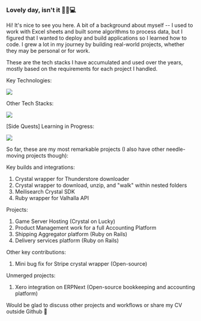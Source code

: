 ### Lovely day, isn't it 🌙🦉💻 

Hi! It's nice to see you here. A bit of a background about myself -- I used to work with Excel sheets and built some algorithms to process data, but I figured that I wanted to deploy and build applications so I learned how to code. I grew a lot in my journey by building real-world projects, whether they may be personal or for work.

These are the tech stacks I have accumulated and used over the years, mostly based on the requirements for each project I handled.

Key Technologies:
<p>
  <a href="https://skillicons.dev">
    <img src="https://skillicons.dev/icons?i=ruby,rails,crystal,postgres,redis" />
  </a>
</p>

Other Tech Stacks:
<p>
  <a href="https://skillicons.dev">
    <img src="https://skillicons.dev/icons?i=js,py,docker,css,tailwind,linux" />
  </a>
</p>

[Side Quests] Learning in Progress:
<p>
  <a href="https://skillicons.dev">
    <img src="https://skillicons.dev/icons?i=go,cpp" />
  </a>
</p>

So far, these are my most remarkable projects (I also have other needle-moving projects though):

Key builds and integrations:
1. Crystal wrapper for Thunderstore downloader
2. Crystal wrapper to download, unzip, and "walk" within nested folders
3. Meilisearch Crystal SDK
4. Ruby wrapper for Valhalla API

Projects:
1. Game Server Hosting (Crystal on Lucky)
2. Product Management work for a full Accounting Platform
3. Shipping Aggregator platform (Ruby on Rails)
4. Delivery services platform (Ruby on Rails)

Other key contributions:
1. Mini bug fix for Stripe crystal wrapper (Open-source)

Unmerged projects:
1. Xero integration on ERPNext (Open-source bookkeeping and accounting platform)

Would be glad to discuss other projects and workflows or share my CV outside Github :rocket:
